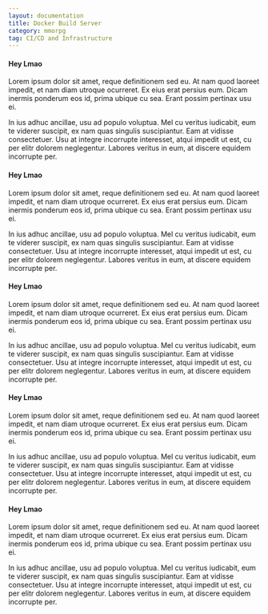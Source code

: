 ```yaml
---
layout: documentation
title: Docker Build Server
category: mmorpg
tag: CI/CD and Infrastructure
---
```



#### Hey Lmao
Lorem ipsum dolor sit amet, reque definitionem sed eu. At nam quod laoreet impedit, et nam diam utroque ocurreret. Ex eius erat persius eum. Dicam inermis ponderum eos id, prima ubique cu sea. Erant possim pertinax usu ei.

In ius adhuc ancillae, usu ad populo voluptua. Mel cu veritus iudicabit, eum te viderer suscipit, ex nam quas singulis suscipiantur. Eam at vidisse consectetuer. Usu at integre incorrupte interesset, atqui impedit ut est, cu per elitr dolorem neglegentur. Labores veritus in eum, at discere equidem incorrupte per.

#### Hey Lmao
Lorem ipsum dolor sit amet, reque definitionem sed eu. At nam quod laoreet impedit, et nam diam utroque ocurreret. Ex eius erat persius eum. Dicam inermis ponderum eos id, prima ubique cu sea. Erant possim pertinax usu ei.

In ius adhuc ancillae, usu ad populo voluptua. Mel cu veritus iudicabit, eum te viderer suscipit, ex nam quas singulis suscipiantur. Eam at vidisse consectetuer. Usu at integre incorrupte interesset, atqui impedit ut est, cu per elitr dolorem neglegentur. Labores veritus in eum, at discere equidem incorrupte per.

#### Hey Lmao
Lorem ipsum dolor sit amet, reque definitionem sed eu. At nam quod laoreet impedit, et nam diam utroque ocurreret. Ex eius erat persius eum. Dicam inermis ponderum eos id, prima ubique cu sea. Erant possim pertinax usu ei.

In ius adhuc ancillae, usu ad populo voluptua. Mel cu veritus iudicabit, eum te viderer suscipit, ex nam quas singulis suscipiantur. Eam at vidisse consectetuer. Usu at integre incorrupte interesset, atqui impedit ut est, cu per elitr dolorem neglegentur. Labores veritus in eum, at discere equidem incorrupte per.

#### Hey Lmao
Lorem ipsum dolor sit amet, reque definitionem sed eu. At nam quod laoreet impedit, et nam diam utroque ocurreret. Ex eius erat persius eum. Dicam inermis ponderum eos id, prima ubique cu sea. Erant possim pertinax usu ei.

In ius adhuc ancillae, usu ad populo voluptua. Mel cu veritus iudicabit, eum te viderer suscipit, ex nam quas singulis suscipiantur. Eam at vidisse consectetuer. Usu at integre incorrupte interesset, atqui impedit ut est, cu per elitr dolorem neglegentur. Labores veritus in eum, at discere equidem incorrupte per.

#### Hey Lmao
Lorem ipsum dolor sit amet, reque definitionem sed eu. At nam quod laoreet impedit, et nam diam utroque ocurreret. Ex eius erat persius eum. Dicam inermis ponderum eos id, prima ubique cu sea. Erant possim pertinax usu ei.

In ius adhuc ancillae, usu ad populo voluptua. Mel cu veritus iudicabit, eum te viderer suscipit, ex nam quas singulis suscipiantur. Eam at vidisse consectetuer. Usu at integre incorrupte interesset, atqui impedit ut est, cu per elitr dolorem neglegentur. Labores veritus in eum, at discere equidem incorrupte per.